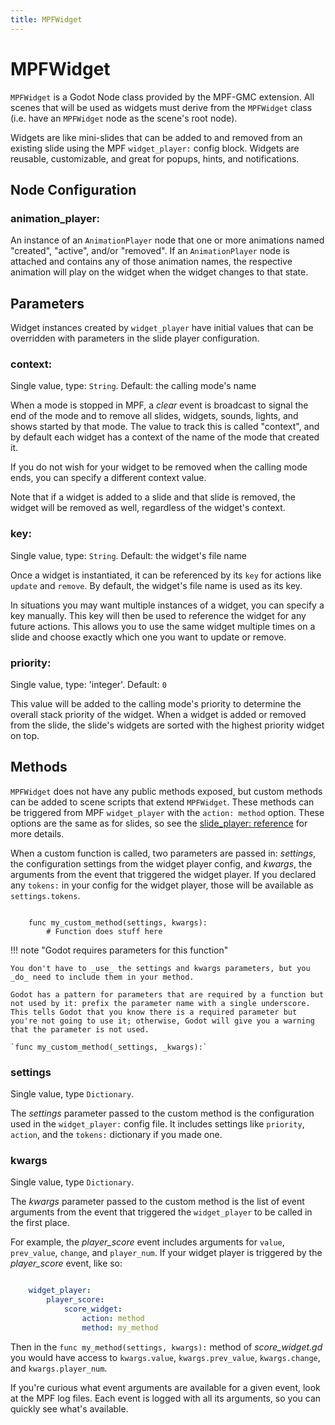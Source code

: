 ```yaml
---
title: MPFWidget
---
```


# MPFWidget

`MPFWidget` is a Godot Node class provided by the MPF-GMC extension. All scenes that will be used as widgets must derive from the `MPFWidget` class (i.e. have an `MPFWidget` node as the scene's root node).

Widgets are like mini-slides that can be added to and removed from an existing slide using the MPF `widget_player:` config block. Widgets are reusable, customizable, and great for popups, hints, and notifications.


## Node Configuration

### animation_player:

An instance of an `AnimationPlayer` node that one or more animations named "created", "active", and/or "removed". If an `AnimationPlayer` node is attached and contains any of those animation names, the respective animation will play on the widget when the widget changes to that state.

## Parameters

Widget instances created by `widget_player` have initial values that can be overridden with parameters in the slide player configuration.

### context:

Single value, type: `String`. Default: the calling mode's name

When a mode is stopped in MPF, a _clear_ event is broadcast to signal the end of the mode and to remove all slides, widgets, sounds, lights, and shows started by that mode. The value to track this is called "context", and by default each widget has a context of the name of the mode that created it.

If you do not wish for your widget to be removed when the calling mode ends, you can specify a different context value.

Note that if a widget is added to a slide and that slide is removed, the widget will be removed as well, regardless of the widget's context.

### key:

Single value, type: `String`. Default: the widget's file name

Once a widget is instantiated, it can be referenced by its `key` for actions like `update` and `remove`. By default, the widget's file name is used as its key.

In situations you may want multiple instances of a widget, you can specify a key manually. This key will then be used to reference the widget for any future actions. This allows you to use the same widget multiple times on a slide and choose exactly which one you want to update or remove.

### priority:

Single value, type: 'integer'. Default: `0`

This value will be added to the calling mode's priority to determine the overall stack priority of the widget. When a widget is added or removed from the slide, the slide's widgets are sorted with the highest priority widget on top.

## Methods

`MPFWidget` does not have any public methods exposed, but custom methods can be added to scene scripts that extend `MPFWidget`. These methods can be triggered from MPF `widget_player` with the `action: method` option. These options are the same as for slides, so see the [slide_player: reference](slide_player.md) for more details.

When a custom function is called, two parameters are passed in: *settings*, the configuration settings from the widget player config, and *kwargs*, the arguments from the event that triggered the widget player. If you declared any `tokens:` in your config for the widget player, those will be available as `settings.tokens`.

``` code

    func my_custom_method(settings, kwargs):
        # Function does stuff here
```


!!! note "Godot requires parameters for this function"

    You don't have to _use_ the settings and kwargs parameters, but you _do_ need to include them in your method.

    Godot has a pattern for parameters that are required by a function but not used by it: prefix the parameter name with a single underscore. This tells Godot that you know there is a required parameter but you're not going to use it; otherwise, Godot will give you a warning that the parameter is not used.

    `func my_custom_method(_settings, _kwargs):`

### settings

Single value, type `Dictionary`.

The *settings* parameter passed to the custom method is the configuration used in the `widget_player:` config file. It includes settings like `priority`, `action`, and the `tokens:` dictionary if you made one.

### kwargs

Single value, type `Dictionary`.

The *kwargs* parameter passed to the custom method is the list of event arguments from the event that triggered the `widget_player` to be called in the first place.

For example, the *player_score* event includes arguments for `value`, `prev_value`, `change`, and `player_num`. If your widget player is triggered by the *player_score* event, like so:

``` yaml

    widget_player:
        player_score:
            score_widget:
                action: method
                method: my_method
```

Then in the `func my_method(settings, kwargs):` method of *score_widget.gd* you would have access to `kwargs.value`, `kwargs.prev_value`, `kwargs.change`, and `kwargs.player_num`.

If you're curious what event arguments are available for a given event, look at the MPF log files. Each event is logged with all its arguments, so you can quickly see what's available.
